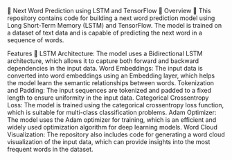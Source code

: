 🌟 Next Word Prediction using LSTM and TensorFlow 🌟
Overview 📝
This repository contains code for building a next word prediction model using Long Short-Term Memory (LSTM) and TensorFlow. The model is trained on a dataset of text data and is capable of predicting the next word in a sequence of words.

Features 🚀
LSTM Architecture: The model uses a Bidirectional LSTM architecture, which allows it to capture both forward and backward dependencies in the input data.
Word Embeddings: The input data is converted into word embeddings using an Embedding layer, which helps the model learn the semantic relationships between words.
Tokenization and Padding: The input sequences are tokenized and padded to a fixed length to ensure uniformity in the input data.
Categorical Crossentropy Loss: The model is trained using the categorical crossentropy loss function, which is suitable for multi-class classification problems.
Adam Optimizer: The model uses the Adam optimizer for training, which is an efficient and widely used optimization algorithm for deep learning models.
Word Cloud Visualization: The repository also includes code for generating a word cloud visualization of the input data, which can provide insights into the most frequent words in the dataset.
